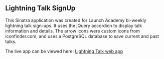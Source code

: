 ## Lightning Talk SignUp

This Sinatra application was created for Launch Academy bi-weekly lightning talk sign-ups. It uses the jQuery accordion to display talk information and details. The arrow icons were custom icons from iconfinder.com, and uses a PostgreSQL database to save current and past talks.

The live app can be viewed here: [Lightning Talk web app](http://launchlightning.herokuapp.com/)

